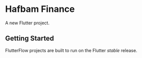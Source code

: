 # Hafbam Finance

A new Flutter project.

## Getting Started

FlutterFlow projects are built to run on the Flutter _stable_ release.
